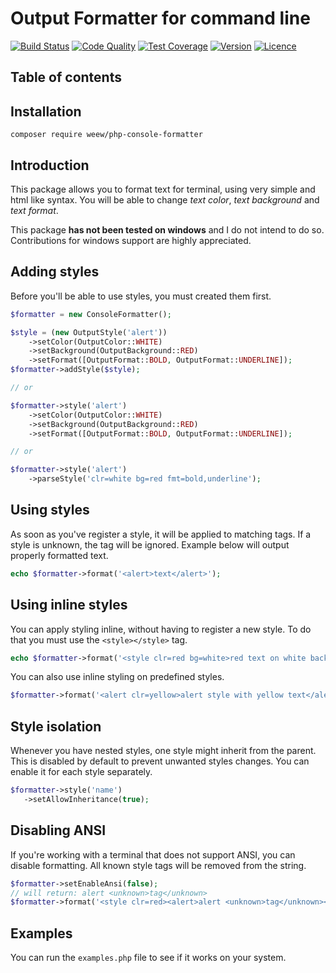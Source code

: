 # Output Formatter for command line

[![Build Status](https://img.shields.io/travis/weew/php-console-formatter.svg)](https://travis-ci.org/weew/php-console-formatter)
[![Code Quality](https://img.shields.io/scrutinizer/g/weew/php-console-formatter.svg)](https://scrutinizer-ci.com/g/weew/php-console-formatter)
[![Test Coverage](https://img.shields.io/coveralls/weew/php-console-formatter.svg)](https://coveralls.io/github/weew/php-console-formatter)
[![Version](https://img.shields.io/packagist/v/weew/php-console-formatter.svg)](https://packagist.org/packages/weew/php-console-formatter)
[![Licence](https://img.shields.io/packagist/l/weew/php-console-formatter.svg)](https://packagist.org/packages/weew/php-console-formatter)

## Table of contents

## Installation

`composer require weew/php-console-formatter`

## Introduction

This package allows you to format text for terminal, using very simple and html like syntax. You will be able to change *text color*, *text background* and *text format*.

This package **has not been tested on windows** and I do not intend to do so. Contributions for windows support are highly appreciated.

## Adding styles

Before you'll be able to use styles, you must created them first.

```php
$formatter = new ConsoleFormatter();

$style = (new OutputStyle('alert'))
    ->setColor(OutputColor::WHITE)
    ->setBackground(OutputBackground::RED)
    ->setFormat([OutputFormat::BOLD, OutputFormat::UNDERLINE]);
$formatter->addStyle($style);

// or

$formatter->style('alert')
    ->setColor(OutputColor::WHITE)
    ->setBackground(OutputBackground::RED)
    ->setFormat([OutputFormat::BOLD, OutputFormat::UNDERLINE]);

// or

$formatter->style('alert')
    ->parseStyle('clr=white bg=red fmt=bold,underline');
```

## Using styles

As soon as you've register a style, it will be applied to matching tags. If a style is unknown, the tag will be ignored. Example below will output properly formatted text.

```php
echo $formatter->format('<alert>text</alert>');
```

## Using inline styles

You can apply styling inline, without having to register a new style. To do that you must use the `<style></style>` tag.

```php
echo $formatter->format('<style clr=red bg=white>red text on white background</style>');
```

You can also use inline styling on predefined styles.

```php
$formatter->format('<alert clr=yellow>alert style with yellow text</alert>');
```

## Style isolation

Whenever you have nested styles, one style might inherit from the parent. This is disabled by default to prevent unwanted styles changes. You can enable it for each style separately.

 ```php
 $formatter->style('name')
    ->setAllowInheritance(true);
 ```

## Disabling ANSI

If you're working with a terminal that does not support ANSI, you can disable formatting. All known style tags will be removed from the string.

```php
$formatter->setEnableAnsi(false);
// will return: alert <unknown>tag</unknown>
$formatter->format('<style clr=red><alert>alert <unknown>tag</unknown></alert></style>');
```

## Examples

You can run the `examples.php` file to see if it works on your system.
